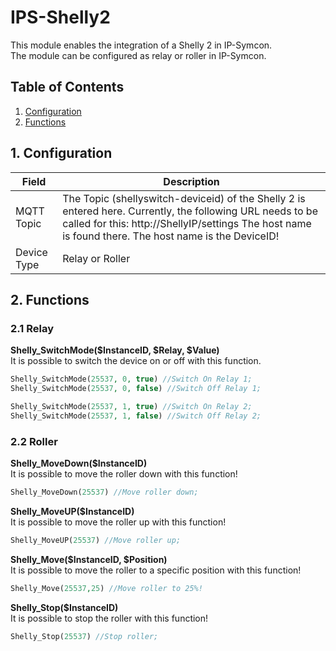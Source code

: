 # IPS-Shelly2
   This module enables the integration of a Shelly 2 in IP-Symcon.\
   The module can be configured as relay or roller in IP-Symcon.
     
   ## Table of Contents
   1. [Configuration](#1-configuration)
   2. [Functions](#2-functions)
   
   ## 1. Configuration
   
   Field        | Description
   ------------ | -------------
   MQTT Topic   | The Topic (shellyswitch-deviceid) of the Shelly 2 is entered here. Currently, the following URL needs to be called for this: http://ShellyIP/settings The host name is found there. The host name is the DeviceID!
   Device Type  | Relay or Roller
   
   ## 2. Functions
   
   ### 2.1 Relay
   
   **Shelly_SwitchMode($InstanceID, $Relay, $Value)**\
   It is possible to switch the device on or off with this function.
   ```php
   Shelly_SwitchMode(25537, 0, true) //Switch On Relay 1;
   Shelly_SwitchMode(25537, 0, false) //Switch Off Relay 1;
   
   Shelly_SwitchMode(25537, 1, true) //Switch On Relay 2;
   Shelly_SwitchMode(25537, 1, false) //Switch Off Relay 2;
   ```
   
  ### 2.2 Roller
  
  **Shelly_MoveDown($InstanceID)**\
   It is possible to move the roller down with this function!
  ```php
  Shelly_MoveDown(25537) //Move roller down;
  ```
  
  **Shelly_MoveUP($InstanceID)**\
   It is possible to move the roller up with this function!
  ```php
  Shelly_MoveUP(25537) //Move roller up;
  ```
  **Shelly_Move($InstanceID, $Position)**\
   It is possible to move the roller to a specific position with this function!
  ```php
  Shelly_Move(25537,25) //Move roller to 25%!
  ```
  
  **Shelly_Stop($InstanceID)**\
   It is possible to stop the roller with this function!
  ```php
  Shelly_Stop(25537) //Stop roller;
  ```
